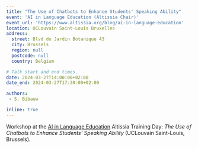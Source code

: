 ```yaml
---
title: "The Use of Chatbots to Enhance Students' Speaking Ability"
event: 'AI in Language Education (Altissia Chair)'
event_url: 'https://www.altissia.org/blog/ai-in-language-education'
location: UCLouvain Saint-Louis Bruxelles
address:
  street: Blvd du Jardin Botanique 43
  city: Brussels
  region: null
  postcode: null
  country: Belgium

# Talk start and end times.
date: 2024-03-27T14:00:00+02:00
date_end: 2024-03-27T17:30:00+02:00

authors:
 - S. Bibauw

inline: true
---
```


Workshop at the [AI in Language Education](https://www.altissia.org/blog/ai-in-language-education) Altissia  Training Day: _The Use of Chatbots to Enhance Students' Speaking Ability_ (UCLouvain Saint-Louis, Brussels).